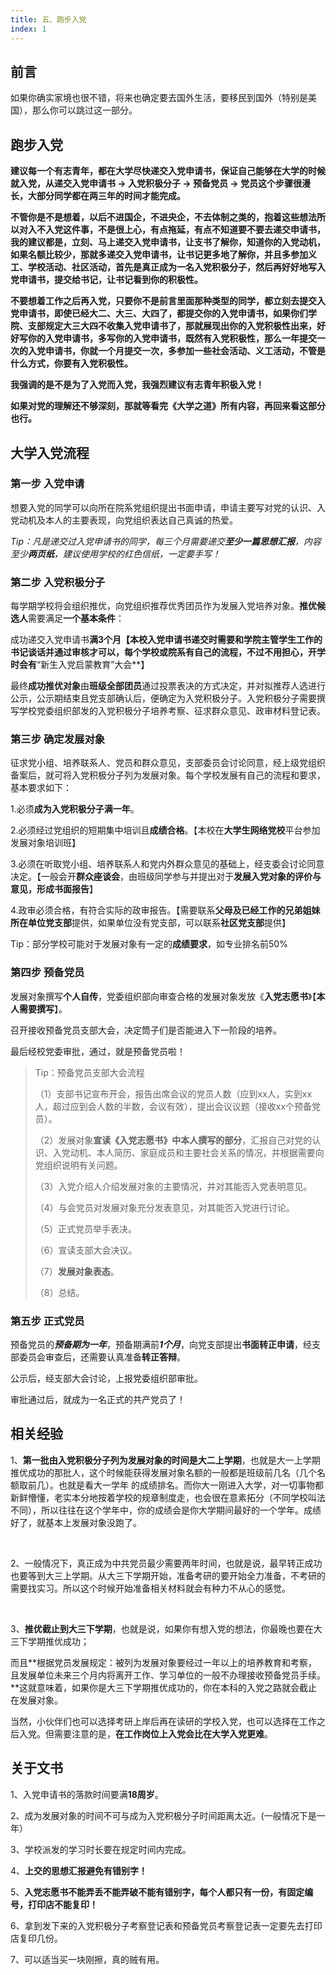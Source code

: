 ```yaml
---
title: 五、跑步入党
index: 1
---
```


## 前言

如果你确实家境也很不错，将来也确定要去国外生活，要移民到国外（特别是美国），那么你可以跳过这一部分。

## 跑步入党

**建议每一个有志青年，都在大学尽快递交入党申请书，保证自己能够在大学的时候就入党，从递交入党申请书 -> 入党积极分子 -> 预备党员 -> 党员这个步骤很漫长，大部分同学都在两三年的时间才能完成。**

**不管你是不是想着，以后不进国企，不进央企，不去体制之类的，抱着这些想法所以对入不入党这件事，不是很上心，有点拖延，有点不知道要不要去递交申请书，我的建议都是，立刻、马上递交入党申请书，让支书了解你，知道你的入党动机，如果名额比较少，那就多递交入党申请书，让书记更多地了解你，并且多参加义工、学校活动、社区活动，首先是真正成为一名入党积极分子，然后再好好地写入党申请书，提交给书记，让书记看到你的积极性。**

**不要想着工作之后再入党，只要你不是前言里面那种类型的同学，都立刻去提交入党申请书，即使已经大二、大三、大四了，都提交你的入党申请书，如果你们学院、支部规定大三大四不收集入党申请书了，那就展现出你的入党积极性出来，好好写你的入党申请书，多写你的入党申请书，既然有入党积极性，那么一年提交一次的入党申请书，你就一个月提交一次，多参加一些社会活动、义工活动，不管是什么方式，你要有入党积极性。**

**我强调的是不是为了入党而入党，我强烈建议有志青年积极入党！**

**如果对党的理解还不够深刻，那就等看完《大学之道》所有内容，再回来看这部分也行。**

## 大学入党流程

### **第一步** **入党申请**

想要入党的同学可以向所在院系党组织提出书面申请，申请主要写对党的认识、入党动机及本人的主要表现，向党组织表达自己真诚的热爱。

*Tip：凡是递交过入党申请书的同学，每三个月需要递交**至少一篇思想汇报**，内容至少**两页纸**，建议使用学校的红色信纸，一定要手写！*

### **第二步** **入党积极分子**

每学期学校将会组织推优，向党组织推荐优秀团员作为发展入党培养对象。**推优候选人**需要满足**一个基本条件**：

成功递交入党申请书**满3个月【本校入党申请书递交时需要和学院主管学生工作的书记谈话并通过审核才可以，每个学校或院系有自己的流程，不过不用担心，开学时会有**“新生入党启蒙教育”大会**】

最终**成功推优对象**由**班级全部团员**通过投票表决的方式决定，并对拟推荐人选进行公示，公示期结束且党支部确认后，便确定为入党积极分子。入党积极分子需要撰写学校党委组织部发的入党积极分子培养考察、征求群众意见、政审材料登记表。

### **第三步 确定发展对象**

征求党小组、培养联系人、党员和群众意见，支部委员会讨论同意，经上级党组织备案后，就可将入党积极分子列为发展对象。每个学校发展有自己的流程和要求，基本要求如下：

1.必须**成为入党积极分子满一年**。

2.必须经过党组织的短期集中培训且**成绩合格**。【本校在**大学生网络党校**平台参加发展对象培训班】

3.必须在听取党小组、培养联系人和党内外群众意见的基础上，经支委会讨论同意决定。【一般会开**群众座谈会**，由班级同学参与并提出对于**发展入党对象的评价与意见，形成书面报告**】

4.政审必须合格，有符合实际的政审报告。【需要联系**父母及已经工作的兄弟姐妹所在单位党支部**提供，如果单位没有党支部，可以联系**社区党支部**提供】

Tip：部分学校可能对于发展对象有一定的**成绩要求**，如专业排名前50%

### **第四步 预备党员**

发展对象撰写**个人自传**，党委组织部向审查合格的发展对象发放《**入党志愿书**》【**本人需要撰写**】。

召开接收预备党员支部大会，决定筒子们是否能进入下一阶段的培养。

最后经校党委审批，通过，就是预备党员啦！

> Tip：预备党员支部大会流程
>
> （1）支部书记宣布开会，报告出席会议的党员人数（应到xx人，实到xx人，超过应到会人数的半数，会议有效），提出会议议题（接收xx个预备党员）。
>
> （2）发展对象**宣读《入党志愿书》中本人撰写的部分**，汇报自己对党的认识、入党动机、本人简历、家庭成员和主要社会关系的情况，并根据需要向党组织说明有关问题。
>
> （3）入党介绍人介绍发展对象的主要情况，并对其能否入党表明意见。
>
> （4）与会党员对发展对象充分发表意见，对其能否入党进行讨论。
>
> （5）正式党员举手表决。
>
> （6）宣读支部大会决议。
>
> （7）**发展对象表态**。
>
> （8）总结。

### **第五步 正式党员**

预备党员的***预备期为一年***，预备期满前***1个月***，向党支部提出**书面转正申请**，经支部委员会审查后，还需要认真准备**转正答辩**。

公示后，经支部大会讨论，上报党委组织部审批。

审批通过后，就成为一名正式的共产党员了！

## 相关经验

1、**第一批由入党积极分子列为发展对象的时间是大二上学期**，也就是大一上学期推优成功的那批人，这个时候能获得发展对象名额的一般都是班级前几名（几个名额取前几）。也就是看大一学年 的成绩排名。而你大一刚进入大学，对一切事物都新鲜懵懂，老实本分地按着学校的规章制度走，也会很在意素拓分（不同学校叫法不同），所以往往在这个学年中，你的成绩会是你大学期间最好的一个学年。成绩好了，就基本上发展对象没跑了。

​	

2、一般情况下，真正成为中共党员最少需要两年时间，也就是说，最早转正成功也要等到大三上学期。从大三下学期开始，准备考研的要开始全力准备，不考研的需要找实习。所以这个时候开始准备相关材料就会有种力不从心的感觉。

​	

3、**推优截止到大三下学期**，也就是说，如果你有想入党的想法，你最晚也要在大三下学期推优成功；

而且**根据党员发展规定：被列为发展对象要经过一年以上的培养教育和考察，且发展单位未来三个月内将离开工作、学习单位的一般不办理接收预备党员手续。**这就意味着，如果你是大三下学期推优成功的，你在本科的入党之路就会截止在发展对象。

当然，小伙伴们也可以选择考研上岸后再在读研的学校入党，也可以选择在工作之后入党。但需要注意的是，**在工作岗位上入党会比在大学入党更难**。

## 关于文书

1、入党申请书的落款时间要满**18周岁**。

2、成为发展对象的时间不可与成为入党积极分子时间距离太近。(一般情况下是一年）

3、学校派发的学习时长要在规定时间内完成。

4、**上交的思想汇报避免有错别字！**

5、**入党志愿书不能弄丢不能弄破不能有错别字，每个人都只有一份，有固定编号，打印店不能复印！**

6、拿到发下来的入党积极分子考察登记表和预备党员考察登记表一定要先去打印店复印几份。

7、可以适当买一块刚擦，真的贼有用。

